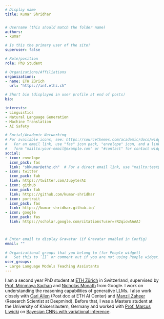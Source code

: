 ```yaml
---
# Display name
title: Kumar Shridhar


# Username (this should match the folder name)
authors:
- kumar

# Is this the primary user of the site?
superuser: false

# Role/position
role: PhD Student

# Organizations/Affiliations
organizations:
- name: ETH Zürich
  url: "https://inf.ethz.ch"

# Short bio (displayed in user profile at end of posts)
bio: 

interests:
- Linguistics
- Natural Language Generation
- Machine Translation
- AI Safety

# Social/Academic Networking
# For available icons, see: https://sourcethemes.com/academic/docs/widgets/#icons
#   For an email link, use "fas" icon pack, "envelope" icon, and a link in the
#   form "mailto:your-email@example.com" or "#contact" for contact widget.
social:
- icon: envelope
  icon_pack: fas
  link: "shkumar@ethz.ch"  # For a direct email link, use "mailto:test@example.org".
- icon: twitter
  icon_pack: fab
  link: https://twitter.com/JupyterAI
- icon: github
  icon_pack: fab
  link: https://github.com/kumar-shridhar
- icon: portrait
  icon_pack: fas
  link: https://kumar-shridhar.github.io/
- icon: google
  icon_pack: fas
  link: https://scholar.google.com/citations?user=rR2qicwAAAAJ



# Enter email to display Gravatar (if Gravatar enabled in Config)
email: ""
  
# Organizational groups that you belong to (for People widget)
#   Set this to `[]` or comment out if you are not using People widget.  
user_groups:
- Large Language Models Teaching Assistants
---
```

I am a second year PhD student at [ETH Zürich](https://ethz.ch/en.html) in Switzerland, supervised by [Prof. Mrinmaya Sachan](https://sites.google.com/site/mrinsachan/) and [Nicholas Monath](https://people.cs.umass.edu/~nmonath/) from Google. I work on understanding the reasoning capabilities of generative LLMs. I also work closely with [Carl Allen](https://carl-allen.github.io/) (Post doc at ETH AI Center) and [Manzil Zaheer](https://scholar.google.com/citations?user=A33FhJMAAAAJ&hl=en) (Research Scientist at Deepmind). Before that, I was a Masters student at the University of Kaiserslautern, Germany and worked with [Prof. Marcus Liwicki](https://www.ltu.se/staff/m/marliw-1.177225?l=en) on [Bayesian CNNs with variational inference](https://arxiv.org/abs/1901.02731).